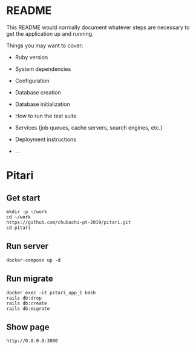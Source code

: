 # README

This README would normally document whatever steps are necessary to get the
application up and running.

Things you may want to cover:

* Ruby version

* System dependencies

* Configuration

* Database creation

* Database initialization

* How to run the test suite

* Services (job queues, cache servers, search engines, etc.)

* Deployment instructions

* ...

# Pitari

## Get start
```
mkdir -p ~/work
cd ~/work
https://github.com/chubachi-pt-2019/pitari.git
cd pitari
```

## Run server
```
docker-compose up -d
```

## Run migrate
```
docker exec -it pitari_app_1 bash
rails db:drop
rails db:create
rails db:migrate
```

## Show page
```
http://0.0.0.0:3000
```